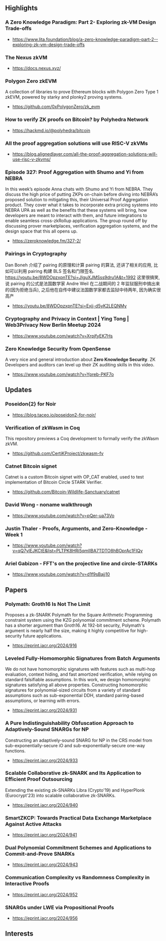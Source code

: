 ## Highlights


### A Zero Knowledge Paradigm: Part 2- Exploring zk-VM Design Trade-offs
- <https://www.lita.foundation/blog/a-zero-knowledge-paradigm-part-2--exploring-zk-vm-design-trade-offs>

### The Nexus zkVM
- <https://docs.nexus.xyz/>

### Polygon Zero zkEVM
A collection of libraries to prove Ethereum blocks with Polygon Zero Type 1 zkEVM, powered by starky and plonky2 proving systems.
- <https://github.com/0xPolygonZero/zk_evm>
### How to verify ZK proofs on Bitcoin? by Polyhedra Network
- <https://hackmd.io/@polyhedra/bitcoin>
### All the proof aggregation solutions will use RISC-V zkVMs

- <https://blog.alignedlayer.com/all-the-proof-aggregation-solutions-will-use-risc-v-zkvms/>

### Episode 327: Proof Aggregation with Shumo and Yi from NEBRA
In this week’s episode Anna chats with Shumo and Yi from NEBRA. They discuss the high price of putting ZKPs on-chain before diving into NEBRA’s proposed solution to mitigating this, their Universal Proof Aggregation product. They cover what it takes to incorporate extra pricing systems into NEBRA UPA as well as the benefits that these systems will bring, how developers are meant to interact with them, and future integrations to enable seamless cross-zkRollup applications. The group round off by discussing prover marketplaces, verification aggregation systems, and the design space that this all opens up.
- <https://zeroknowledge.fm/327-2/>

### Pairings in Cryptography
Dan Boneh 介绍了 pairing 的原理和计算 pairing 的算法, 还讲了相关的应用, 比如可以利用 pairing 构建 BLS 签名和门限签名. https://youtu.be/8WDOpzxpnTE?si=JIguXJMSss9dru1A&t=1992 这里很搞笑, 说 pairing 的公式是法国数学家 Andre Weil 在二战期间的 2 年监狱服刑中搞出来的(因为拒绝当兵), 之后他在自传中建议法国数学家都去监狱中待两年, 因为确实很高产
- <https://youtu.be/8WDOpzxpnTE?si=Exjj-d5yK2LEQNMy>

###  Cryptography and Privacy in Context | Ying Tong | Web3Privacy Now Berlin Meetup 2024
- <https://www.youtube.com/watch?v=XrpjfyEK7Hs>

### Zero Knowledge Security from OpenSense
A very nice and general introduction about **Zero Knowledge Security**. ZK Developers and auditors can level up their ZK auditing skills in this video.

- https://www.youtube.com/watch?v=Ypreb-PKF7o


## Updates
### Poseidon{2} for Noir

- <https://blog.taceo.io/poseidon2-for-noir/>

### Verification of zkWasm in Coq
This repository previews a Coq development to formally verify the zkWasm zkVM.
- <https://github.com/CertiKProject/zkwasm-fv>

### Catnet Bitcoin signet
Catnet is a custom Bitcoin signet with OP_CAT enabled, used to test implementation of Bitcoin Circle STARK Verifier.
- <https://github.com/Bitcoin-Wildlife-Sanctuary/catnet>

### David Wong - noname walkthrough
- <https://www.youtube.com/watch?v=pQer-ua73Vo>

### Justin Thaler - Proofs, Arguments, and Zero-Knowledge - Week 1 
- <https://www.youtube.com/watch?v=qQ7yIEJKCtE&list=PLTPK8HRi5qmlIBA7TDTO8hBOprAc1FIQv>

### Ariel Gabizon - FFT's on the projective line and circle-STARKs
- <https://www.youtube.com/watch?v=d1f9sBajj10>

## Papers
### Polymath: Groth16 Is Not The Limit
Proposes a zk-SNARK Polymath for the Square Arithmetic Programming constraint system using the KZG polynomial commitment scheme.  Polymath has a shorter argument than Groth16.  At 192-bit security, Polymath's argument is nearly half the size, making it highly competitive for high-security future applications.
- <https://eprint.iacr.org/2024/916>

### Leveled Fully-Homomorphic Signatures from Batch Arguments
We do not have homomorphic signatures with features such as multi-hop evaluation, context hiding, and fast amortized verification, while relying on standard falsifiable assumptions. In this work, we design homomorphic signatures satisfying all above properties. Constructing homomorphic signatures for polynomial-sized circuits from a variety of standard assumptions such as sub-exponential DDH, standard pairing-based assumptions, or learning with errors.
- <https://eprint.iacr.org/2024/931>

### A Pure Indistinguishability Obfuscation Approach to Adaptively-Sound SNARGs for NP
Constructing an adaptively-sound SNARG for NP in the CRS model from sub-exponentially-secure iO and sub-exponentially-secure one-way functions.
- <https://eprint.iacr.org/2024/933>

### Scalable Collaborative zk-SNARK and Its Application to Efficient Proof Outsourcing
Extending the existing zk-SNARKs Libra (Crypto'19) and HyperPlonk (Eurocrypt'23) into scalable collaborative zk-SNARKs.
- <https://eprint.iacr.org/2024/940>

### SmartZKCP: Towards Practical Data Exchange Marketplace Against Active Attacks
- <https://eprint.iacr.org/2024/941>

### Dual Polynomial Commitment Schemes and Applications to Commit-and-Prove SNARKs
- <https://eprint.iacr.org/2024/943>

### Communication Complexity vs Randomness Complexity in Interactive Proofs
- <https://eprint.iacr.org/2024/952>

### SNARGs under LWE via Propositional Proofs
- <https://eprint.iacr.org/2024/956>

## Interests
